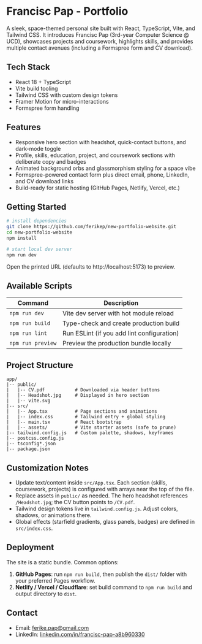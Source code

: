 # Francisc Pap - Portfolio

A sleek, space-themed personal site built with React, TypeScript, Vite, and Tailwind CSS. It introduces Francisc Pap (3rd-year Computer Science @ UCD), showcases projects and coursework, highlights skills, and provides multiple contact avenues (including a Formspree form and CV download).

## Tech Stack

- React 18 + TypeScript
- Vite build tooling
- Tailwind CSS with custom design tokens
- Framer Motion for micro-interactions
- Formspree form handling

## Features

- Responsive hero section with headshot, quick-contact buttons, and dark-mode toggle
- Profile, skills, education, project, and coursework sections with deliberate copy and badges
- Animated background orbs and glassmorphism styling for a space vibe
- Formspree-powered contact form plus direct email, phone, LinkedIn, and CV download links
- Build-ready for static hosting (GitHub Pages, Netlify, Vercel, etc.)

## Getting Started

~~~bash
# install dependencies
git clone https://github.com/ferikep/new-portfolio-website.git
cd new-portfolio-website
npm install

# start local dev server
npm run dev
~~~

Open the printed URL (defaults to http://localhost:5173) to preview.

## Available Scripts

| Command           | Description                                   |
| ----------------- | --------------------------------------------- |
| `npm run dev`     | Vite dev server with hot module reload        |
| `npm run build`   | Type-check and create production build        |
| `npm run lint`    | Run ESLint (if you add lint configuration)    |
| `npm run preview` | Preview the production bundle locally         |

## Project Structure

```
app/
|-- public/
|   |-- CV.pdf           # Downloaded via header buttons
|   |-- Headshot.jpg     # Displayed in hero section
|   |-- vite.svg
|-- src/
|   |-- App.tsx          # Page sections and animations
|   |-- index.css        # Tailwind entry + global styling
|   |-- main.tsx         # React bootstrap
|   |-- assets/          # Vite starter assets (safe to prune)
|-- tailwind.config.js   # Custom palette, shadows, keyframes
|-- postcss.config.js
|-- tsconfig*.json
|-- package.json
```

## Customization Notes

- Update text/content inside `src/App.tsx`. Each section (skills, coursework, projects) is configured with arrays near the top of the file.
- Replace assets in `public/` as needed. The hero headshot references `/Headshot.jpg`; the CV button points to `/CV.pdf`.
- Tailwind design tokens live in `tailwind.config.js`. Adjust colors, shadows, or animations there.
- Global effects (starfield gradients, glass panels, badges) are defined in `src/index.css`.

## Deployment

The site is a static bundle. Common options:

1. **GitHub Pages**: run `npm run build`, then publish the `dist/` folder with your preferred Pages workflow.
2. **Netlify / Vercel / Cloudflare**: set build command to `npm run build` and output directory to `dist`.

## Contact

- Email: [ferike.pap@gmail.com](mailto:ferike.pap@gmail.com)
- LinkedIn: [linkedin.com/in/francisc-pap-a8b960330](https://www.linkedin.com/in/francisc-pap-a8b960330)
